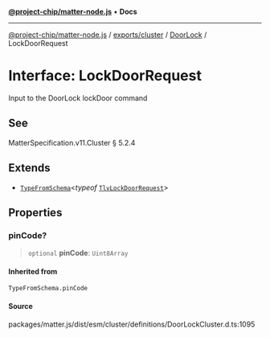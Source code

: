 [**@project-chip/matter-node.js**](../../../../../README.md) • **Docs**

***

[@project-chip/matter-node.js](../../../../../modules.md) / [exports/cluster](../../../README.md) / [DoorLock](../README.md) / LockDoorRequest

# Interface: LockDoorRequest

Input to the DoorLock lockDoor command

## See

MatterSpecification.v11.Cluster § 5.2.4

## Extends

- [`TypeFromSchema`](../../../../tlv/README.md#typefromschemas)\<*typeof* [`TlvLockDoorRequest`](../README.md#tlvlockdoorrequest)\>

## Properties

### pinCode?

> `optional` **pinCode**: `Uint8Array`

#### Inherited from

`TypeFromSchema.pinCode`

#### Source

packages/matter.js/dist/esm/cluster/definitions/DoorLockCluster.d.ts:1095
